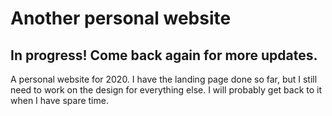 # Another personal website
## In progress! Come back again for more updates.
A personal website for 2020. I have the landing page done so far, but I still need to work on the design for everything else. I will probably get back to it when I have spare time.
